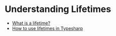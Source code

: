 # Understanding Lifetimes

- [What is a lifetime?](ch04-01-what-is-lifetime.md)
- [How to use lifetimes in Typesharp](ch04-02-lifetimes-in-typesharp.md)

